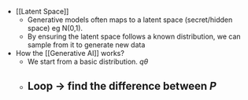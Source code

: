 - [[Latent Space]]
	- Generative models often maps to a latent space (secret/hidden space) eg N(0,1).
	- By ensuring the latent space follows a known distribution, we can sample from it to generate new data
- How the [[Generative AI]] works?
	- We start from a basic distribution. $q\theta$
	- Loop -> find the difference between $P$
		-